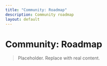 ```yaml
---
title: "Community: Roadmap"
description: Community roadmap
layout: default
---
```


# Community: Roadmap

> Placeholder. Replace with real content.
